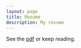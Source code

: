```yaml
---
layout: page
title: Resume
description: My resume
---
```

See the [pdf](http://benjaminran.com/resume/benjaminran-latest.pdf) or keep reading.
